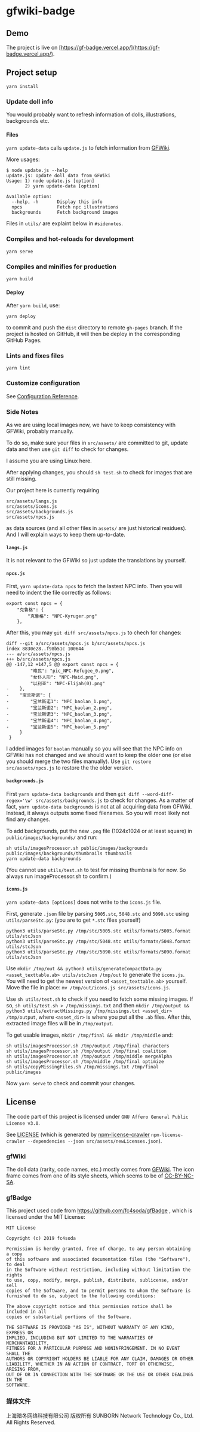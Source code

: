 # gfwiki-badge

## Demo

The project is live on [https://gf-badge.vercel.app/](https://gf-badge.vercel.app/).

## Project setup
```
yarn install
```

### Update doll info

You would probably want to refresh information of dolls, illustrations, backgrounds etc.

#### Files
`yarn update-data` calls `update.js` to fetch information from [GFWiki](www.gfwiki.org).

More usages:
```
$ node update.js --help
update.js: Update doll data from GFWiki
Usage: 1) node update.js [option]
       2) yarn update-data [option]

Available option:
  --help, -h       Display this info
  npcs             Fetch npc illustrations
  backgrounds      Fetch background images
```

Files in `utils/` are explaint below in `#sidenotes`.

### Compiles and hot-reloads for development
```
yarn serve
```

### Compiles and minifies for production
```
yarn build
```

#### Deploy
After `yarn build`, use:
```
yarn deploy
```
to commit and push the `dist` directory to remote `gh-pages` branch. If the project is hosted on GitHub, it will then be deploy in the corresponding GitHub Pages.

### Lints and fixes files
```
yarn lint
```

### Customize configuration
See [Configuration Reference](https://cli.vuejs.org/config/).

### Side Notes

As we are using local images now, we have to keep consistency with GFWiki, probably manually.

To do so, make sure your files in `src/assets/` are committed to git, update data and then use `git diff` to check for changes.

I assume you are using Linux here.

After applying changes, you should `sh test.sh` to check for images that are still missing.

Our project here is currently requiring
```
src/assets/langs.js
src/assets/icons.js
src/assets/backgrounds.js
src/assets/npcs.js
```
as data sources (and all other files in `assets/` are just historical residues). And I will explain ways to keep them up-to-date.

#### `langs.js`

It is not relevant to the GFWiki so just update the translations by yourself.

#### `npcs.js`

First, `yarn update-data npcs` to fetch the lastest NPC info. Then you will need to indent the file correctly as follows:
```
export const npcs = {
    "克鲁格": {
        "克鲁格": "NPC-Kyruger.png"
    },
```

After this, you may `git diff src/assets/npcs.js` to chech for changes:
```
diff --git a/src/assets/npcs.js b/src/assets/npcs.js
index 8830e28..f98b51c 100644
--- a/src/assets/npcs.js
+++ b/src/assets/npcs.js
@@ -147,12 +147,5 @@ export const npcs = {
         "难民": "pic_NPC-Refugee_0.png",
         "女仆人形": "NPC-Maid.png",
         "以利亚": "NPC-Elijah(0).png"
-    },
-    "宝兰斯诺": {
-        "宝兰斯诺1": "NPC_baolan_1.png",
-        "宝兰斯诺2": "NPC_baolan_2.png",
-        "宝兰斯诺3": "NPC_baolan_3.png",
-        "宝兰斯诺4": "NPC_baolan_4.png",
-        "宝兰斯诺5": "NPC_baolan_5.png"
     }
 }
```
I added images for `baolan` manually so you will see that the NPC info on GFWiki has not changed and we should want to keep the older one (or else you should merge the two files manually). Use `git restore src/assets/npcs.js` to restore the the older version.

#### `backgrounds.js`

First `yarn update-data backgrounds` and then `git diff --word-diff-regex='\w' src/assets/backgrounds.js` to check for changes. As a matter of fact, `yarn update-data backgrounds` is not at all acquiring data from GFWiki. Instead, it always outputs some fixed filenames. So you will most likely not find any changes.

To add backgrounds, put the new `.png` file (1024x1024 or at least square) in `public/images/backgrounds/` and run:
```
sh utils/imagesProcessor.sh public/images/backgrounds public/images/backgrounds/thumbnails thumbnails
yarn update-data backgrounds
```
(You cannot use `utils/test.sh` to test for missing thumbnails for now. So always run imageProcessor.sh to confirm.)

#### `icons.js`

`yarn update-data [options]` does not write to the `icons.js` file.

First, generate `.json` file by parsing `5005.stc`, `5048.stc` and `5090.stc` using `utils/parseStc.py`: (you are to get `*.stc` files yourself)

```
python3 utils/parseStc.py /tmp/stc/5005.stc utils/formats/5005.format utils/stcJson
python3 utils/parseStc.py /tmp/stc/5048.stc utils/formats/5048.format utils/stcJson
python3 utils/parseStc.py /tmp/stc/5090.stc utils/formats/5090.format utils/stcJson
```

Use `mkdir /tmp/out && python3 utils/generateCompactData.py <asset_texttable.ab> utils/stcJson /tmp/out` to generate the `icons.js`. You will need to get the newest version of `<asset_texttable.ab>` yourself. Move the file in place: `mv /tmp/out/icons.js src/assets/icons.js`.

Use `sh utils/test.sh` to check if you need to fetch some missing images. If so, `sh utils/test.sh > /tmp/missings.txt` and then `mkdir /tmp/output && python3 utils/extractMissings.py /tmp/missings.txt <asset_dir> /tmp/output`, where `<asset_dir>` is where you put all the `.ab` files. After this, extracted image files will be in `/tmp/output`.

To get usable images, `mkdir /tmp/final && mkdir /tmp/middle` and:
```
sh utils/imagesProcessor.sh /tmp/output /tmp/final characters
sh utils/imagesProcessor.sh /tmp/output /tmp/final coalition
sh utils/imagesProcessor.sh /tmp/output /tmp/middle mergeAlpha
sh utils/imagesProcessor.sh /tmp/middle /tmp/final optimize
sh utils/copyMissingFiles.sh /tmp/missings.txt /tmp/final public/images
```

Now `yarn serve` to check and commit your changes.

## License

The code part of this project is licensed under `GNU Affero General Public License v3.0`.

See [LICENSE](./LICENSE) (which is generated by [npm-license-crawler](https://github.com/mwittig/npm-license-crawler) `npm-license-crawler --dependencies --json src/assets/newLicenses.json`).

### gfWiki

The doll data (rarity, code names, etc.) mostly comes from [GFWiki](http://gfwiki.org/). The icon frame comes from one of its style sheets, which seems to be of [CC-BY-NC-SA](https://creativecommons.org/licenses/by-nc-sa/4.0/).

### gfBadge

This project used code from https://github.com/fc4soda/gfBadge , which is licensed under the MIT License:

```
MIT License

Copyright (c) 2019 fc4soda

Permission is hereby granted, free of charge, to any person obtaining a copy
of this software and associated documentation files (the "Software"), to deal
in the Software without restriction, including without limitation the rights
to use, copy, modify, merge, publish, distribute, sublicense, and/or sell
copies of the Software, and to permit persons to whom the Software is
furnished to do so, subject to the following conditions:

The above copyright notice and this permission notice shall be included in all
copies or substantial portions of the Software.

THE SOFTWARE IS PROVIDED "AS IS", WITHOUT WARRANTY OF ANY KIND, EXPRESS OR
IMPLIED, INCLUDING BUT NOT LIMITED TO THE WARRANTIES OF MERCHANTABILITY,
FITNESS FOR A PARTICULAR PURPOSE AND NONINFRINGEMENT. IN NO EVENT SHALL THE
AUTHORS OR COPYRIGHT HOLDERS BE LIABLE FOR ANY CLAIM, DAMAGES OR OTHER
LIABILITY, WHETHER IN AN ACTION OF CONTRACT, TORT OR OTHERWISE, ARISING FROM,
OUT OF OR IN CONNECTION WITH THE SOFTWARE OR THE USE OR OTHER DEALINGS IN THE
SOFTWARE.
```

### 媒体文件

上海暗冬网络科技有限公司 版权所有
SUNBORN Network Technology Co., Ltd. All Rights Reserved.
